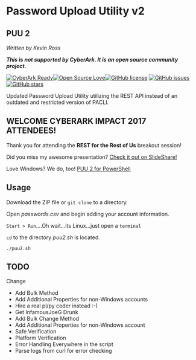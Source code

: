 # Password Upload Utility v2
## PUU 2
_Written by Kevin Ross_

**_This is not supported by CyberArk.  It is an open source community project._**

[![CyberArk Ready](https://img.shields.io/badge/CyberArk-ready-blue.svg)](https://www.cyberark.com)[![Open Source Love](https://badges.frapsoft.com/os/v1/open-source.svg?v=103)](https://github.com/ellerbrock/open-source-badges/)[![GitHub license](https://img.shields.io/badge/license-MIT-blue.svg)](https://raw.githubusercontent.com/infamousjoeg/PasswordUploadUtility-v2/master/LICENSE.md)
[![GitHub issues](https://img.shields.io/github/issues/infamousjoeg/PasswordUploadUtility-bash-v2.svg)](https://github.com/infamousjoeg/PasswordUploadUtility-bash-v2/issues)[![GitHub stars](https://img.shields.io/github/stars/infamousjoeg/PasswordUploadUtility-bash-v2.svg)](https://github.com/infamousjoeg/PasswordUploadUtility-bash-v2/stargazers)

Updated Password Upload Utility utilizing the REST API instead of an outdated and restricted version of PACLI.

## WELCOME CYBERARK IMPACT 2017 ATTENDEES!

Thank you for attending the **REST for the Rest of Us** breakout session!

Did you miss my awesome presentation?  [Check it out on SlideShare!](https://www.slideshare.net/JoeGarciaCISSP/cyberark-impact-2017-rest-for-the-rest-of-us)

Love Windows?  We do, too!  [PUU 2 for PowerShell](http://git.joeco.de/PasswordUploadUtility-v2)

## Usage

Download the ZIP file or ```git clone``` to a directory.

Open _passwords.csv_ and begin adding your account information.

```Start > Run```....Oh wait...its Linux...just open a ```terminal```

```cd``` to the directory _puu2.sh_ is located.

```./puu2.sh```

## TODO
Change
* Add Bulk  Method
* Add Additional Properties for non-Windows accounts
* Hire a real pl/py coder instead :-)
* Get InfamousJoeG Drunk
* Add Bulk Change Method
* Add Additional Properties for non-Windows account
* Safe Verification
* Platform Verification
* Error Handling Everywhere in the script
* Parse logs from curl for error checking
